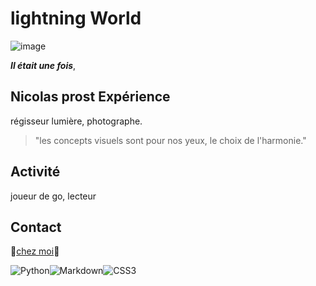 # lightning World
![image](https://user-images.githubusercontent.com/85101780/120986589-0b56a800-c77d-11eb-941f-aa899e27f5fe.png)

_**Il était une fois**_,

## Nicolas prost Expérience

régisseur lumière, photographe.  
  >"les concepts visuels sont pour nos yeux, le choix de l'harmonie."

## Activité

joueur de go, lecteur

## Contact
🌅[chez moi](https://www.instagram.com/quatzyeux/)🌅
  
  <img alt="Python" src="https://img.shields.io/badge/python-%2314354C.svg?style=for-the-badge&logo=python&logoColor=white"/><img alt="Markdown" src="https://img.shields.io/badge/markdown-%23000000.svg?style=for-the-badge&logo=markdown&logoColor=white"/><img alt="CSS3" src="https://img.shields.io/badge/css3-%231572B6.svg?style=for-the-badge&logo=css3&logoColor=white"/>
   
  
  





<!--
**Nicoprost/Nicoprost** is a ✨ _special_ ✨ repository because its `README.md` (this file) appears on your GitHub profile.

Here are some ideas to get you started:

- 🔭 I’m currently working on ...
- 🌱 I’m currently learning ...
- 👯 I’m looking to collaborate on ...
- 🤔 I’m looking for help with ...
- 💬 Ask me about ...
- 📫 How to reach me: ...
- 😄 Pronouns: ...
- ⚡ Fun fact: ...
-->

